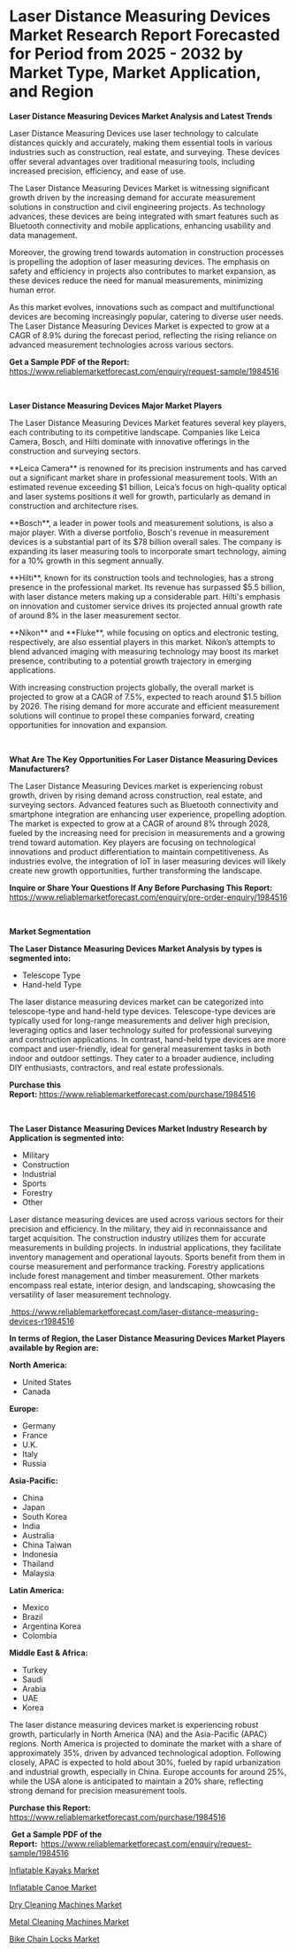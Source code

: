 <p><h1>Laser Distance Measuring Devices Market Research Report Forecasted for Period from 2025 -  2032 by Market Type, Market Application, and Region</h1></p><p><strong>Laser Distance Measuring Devices Market Analysis and Latest Trends</strong></p>
<p><p>Laser Distance Measuring Devices use laser technology to calculate distances quickly and accurately, making them essential tools in various industries such as construction, real estate, and surveying. These devices offer several advantages over traditional measuring tools, including increased precision, efficiency, and ease of use.</p><p>The Laser Distance Measuring Devices Market is witnessing significant growth driven by the increasing demand for accurate measurement solutions in construction and civil engineering projects. As technology advances, these devices are being integrated with smart features such as Bluetooth connectivity and mobile applications, enhancing usability and data management. </p><p>Moreover, the growing trend towards automation in construction processes is propelling the adoption of laser measuring devices. The emphasis on safety and efficiency in projects also contributes to market expansion, as these devices reduce the need for manual measurements, minimizing human error.</p><p>As this market evolves, innovations such as compact and multifunctional devices are becoming increasingly popular, catering to diverse user needs. The Laser Distance Measuring Devices Market is expected to grow at a CAGR of 8.9% during the forecast period, reflecting the rising reliance on advanced measurement technologies across various sectors.</p></p>
<p><strong>Get a Sample PDF of the Report:&nbsp;</strong> <a href="https://www.reliablemarketforecast.com/enquiry/request-sample/1984516?utm_campaign=1893&utm_medium=2&utm_source=Github&utm_content=ia&utm_term=10042025&utm_id=laser-distance-measuring-devices">https://www.reliablemarketforecast.com/enquiry/request-sample/1984516</a></p>
<p>&nbsp;</p>
<p><strong>Laser Distance Measuring Devices Major Market Players</strong></p>
<p><p>The Laser Distance Measuring Devices Market features several key players, each contributing to its competitive landscape. Companies like Leica Camera, Bosch, and Hilti dominate with innovative offerings in the construction and surveying sectors.</p><p>**Leica Camera** is renowned for its precision instruments and has carved out a significant market share in professional measurement tools. With an estimated revenue exceeding $1 billion, Leica’s focus on high-quality optical and laser systems positions it well for growth, particularly as demand in construction and architecture rises.</p><p>**Bosch**, a leader in power tools and measurement solutions, is also a major player. With a diverse portfolio, Bosch's revenue in measurement devices is a substantial part of its $78 billion overall sales. The company is expanding its laser measuring tools to incorporate smart technology, aiming for a 10% growth in this segment annually.</p><p>**Hilti**, known for its construction tools and technologies, has a strong presence in the professional market. Its revenue has surpassed $5.5 billion, with laser distance meters making up a considerable part. Hilti's emphasis on innovation and customer service drives its projected annual growth rate of around 8% in the laser measurement sector.</p><p>**Nikon** and **Fluke**, while focusing on optics and electronic testing, respectively, are also essential players in this market. Nikon’s attempts to blend advanced imaging with measuring technology may boost its market presence, contributing to a potential growth trajectory in emerging applications.</p><p>With increasing construction projects globally, the overall market is projected to grow at a CAGR of 7.5%, expected to reach around $1.5 billion by 2026. The rising demand for more accurate and efficient measurement solutions will continue to propel these companies forward, creating opportunities for innovation and expansion.</p></p>
<p>&nbsp;</p>
<p><strong>What Are The Key Opportunities For Laser Distance Measuring Devices Manufacturers?</strong></p>
<p><p>The Laser Distance Measuring Devices market is experiencing robust growth, driven by rising demand across construction, real estate, and surveying sectors. Advanced features such as Bluetooth connectivity and smartphone integration are enhancing user experience, propelling adoption. The market is expected to grow at a CAGR of around 8% through 2028, fueled by the increasing need for precision in measurements and a growing trend toward automation. Key players are focusing on technological innovations and product differentiation to maintain competitiveness. As industries evolve, the integration of IoT in laser measuring devices will likely create new growth opportunities, further transforming the landscape.</p></p>
<p><strong>Inquire or Share Your Questions If Any Before Purchasing This Report:</strong> <a href="https://www.reliablemarketforecast.com/enquiry/pre-order-enquiry/1984516?utm_campaign=1893&utm_medium=2&utm_source=Github&utm_content=ia&utm_term=10042025&utm_id=laser-distance-measuring-devices">https://www.reliablemarketforecast.com/enquiry/pre-order-enquiry/1984516</a></p>
<p>&nbsp;</p>
<p><strong>Market Segmentation</strong></p>
<p><strong>The Laser Distance Measuring Devices Market Analysis by types is segmented into:</strong></p>
<p><ul><li>Telescope Type</li><li>Hand-held Type</li></ul></p>
<p><p>The laser distance measuring devices market can be categorized into telescope-type and hand-held type devices. Telescope-type devices are typically used for long-range measurements and deliver high precision, leveraging optics and laser technology suited for professional surveying and construction applications. In contrast, hand-held type devices are more compact and user-friendly, ideal for general measurement tasks in both indoor and outdoor settings. They cater to a broader audience, including DIY enthusiasts, contractors, and real estate professionals.</p></p>
<p><strong>Purchase this Report:&nbsp;</strong><a href="https://www.reliablemarketforecast.com/purchase/1984516?utm_campaign=1893&utm_medium=2&utm_source=Github&utm_content=ia&utm_term=10042025&utm_id=laser-distance-measuring-devices">https://www.reliablemarketforecast.com/purchase/1984516</a></p>
<p>&nbsp;</p>
<p><strong>The Laser Distance Measuring Devices Market Industry Research by Application is segmented into:</strong></p>
<p><ul><li>Military</li><li>Construction</li><li>Industrial</li><li>Sports</li><li>Forestry</li><li>Other</li></ul></p>
<p><p>Laser distance measuring devices are used across various sectors for their precision and efficiency. In the military, they aid in reconnaissance and target acquisition. The construction industry utilizes them for accurate measurements in building projects. In industrial applications, they facilitate inventory management and operational layouts. Sports benefit from them in course measurement and performance tracking. Forestry applications include forest management and timber measurement. Other markets encompass real estate, interior design, and landscaping, showcasing the versatility of laser measurement technology.</p></p>
<p><a href="https://www.reliablemarketforecast.com/laser-distance-measuring-devices-r1984516?utm_campaign=1893&utm_medium=2&utm_source=Github&utm_content=ia&utm_term=10042025&utm_id=laser-distance-measuring-devices">&nbsp;https://www.reliablemarketforecast.com/laser-distance-measuring-devices-r1984516</a></p>
<p><strong>In terms of Region, the Laser Distance Measuring Devices Market Players available by Region are:</strong></p>
<p>
    <p> <strong> North America: </strong>
        <ul>
            <li>United States</li>
            <li>Canada</li>
        </ul>
        </p> 
    <p> <strong> Europe: </strong>
        <ul>
            <li>Germany</li>
            <li>France</li>
            <li>U.K.</li>
            <li>Italy</li>
            <li>Russia</li>
        </ul>
        </p> 
    <p> <strong> Asia-Pacific: </strong>
        <ul>
            <li>China</li>
            <li>Japan</li>
            <li>South Korea</li>
            <li>India</li>
            <li>Australia</li>
            <li>China Taiwan</li>
            <li>Indonesia</li>
            <li>Thailand</li>
            <li>Malaysia</li>
        </ul>
        </p> 
    <p> <strong> Latin America: </strong>
        <ul>
            <li>Mexico</li>
            <li>Brazil</li>
            <li>Argentina Korea</li>
            <li>Colombia</li>
        </ul>
        </p> 
    <p> <strong> Middle East & Africa: </strong>
        <ul>
            <li>Turkey</li>
            <li>Saudi</li>
            <li>Arabia</li>
            <li>UAE</li>
            <li>Korea</li>
        </ul>
    </p>
    </p>
<p><p>The laser distance measuring devices market is experiencing robust growth, particularly in North America (NA) and the Asia-Pacific (APAC) regions. North America is projected to dominate the market with a share of approximately 35%, driven by advanced technological adoption. Following closely, APAC is expected to hold about 30%, fueled by rapid urbanization and industrial growth, especially in China. Europe accounts for around 25%, while the USA alone is anticipated to maintain a 20% share, reflecting strong demand for precision measurement tools.</p></p>
<p><strong>Purchase this Report: </strong><a href="https://www.reliablemarketforecast.com/purchase/1984516?utm_campaign=1893&utm_medium=2&utm_source=Github&utm_content=ia&utm_term=10042025&utm_id=laser-distance-measuring-devices">https://www.reliablemarketforecast.com/purchase/1984516</a></p>
<p>&nbsp;<strong>Get a Sample PDF of the Report:&nbsp;&nbsp;</strong><a href="https://www.reliablemarketforecast.com/enquiry/request-sample/1984516?utm_campaign=1893&utm_medium=2&utm_source=Github&utm_content=ia&utm_term=10042025&utm_id=laser-distance-measuring-devices">https://www.reliablemarketforecast.com/enquiry/request-sample/1984516</a></p>
<p><strong></strong></p>
<p><p><a href="https://github.com/koopalujale2/Market-Research-Report-List-1/blob/main/inflatable-kayaks-market.md?utm_campaign=1893&utm_medium=2&utm_source=Github&utm_content=ia&utm_term=10042025&utm_id=laser-distance-measuring-devices">Inflatable Kayaks Market</a></p><p><a href="https://github.com/tineamonaya/Market-Research-Report-List-1/blob/main/inflatable-canoe-market.md?utm_campaign=1893&utm_medium=2&utm_source=Github&utm_content=ia&utm_term=10042025&utm_id=laser-distance-measuring-devices">Inflatable Canoe Market</a></p><p><a href="https://github.com/rigelciara0p/Market-Research-Report-List-1/blob/main/dry-cleaning-machines-market.md?utm_campaign=1893&utm_medium=2&utm_source=Github&utm_content=ia&utm_term=10042025&utm_id=laser-distance-measuring-devices">Dry Cleaning Machines Market</a></p><p><a href="https://github.com/lecaneidreks/Market-Research-Report-List-1/blob/main/metal-cleaning-machines-market.md?utm_campaign=1893&utm_medium=2&utm_source=Github&utm_content=ia&utm_term=10042025&utm_id=laser-distance-measuring-devices">Metal Cleaning Machines Market</a></p><p><a href="https://github.com/porstheftyux/Market-Research-Report-List-1/blob/main/bike-chain-locks-market.md?utm_campaign=1893&utm_medium=2&utm_source=Github&utm_content=ia&utm_term=10042025&utm_id=laser-distance-measuring-devices">Bike Chain Locks Market</a></p></p>